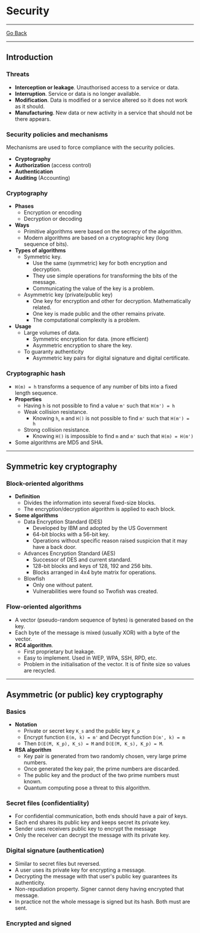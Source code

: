 # Security
---
[Go Back](../README.md)

---
## Introduction
### Threats
- **Interception or leakage**. Unauthorised access to a service or data.
- **Interruption**. Service or data is no longer available.
- **Modification**. Data is modified or a service altered so it does not work as it should.
- **Manufacturing**. New data or new activity in a service that should not be there appears.
### Security policies and mechanisms
Mechanisms are used to force compliance with the security policies.
- **Cryptography**
- **Authorization** (access control)
- **Authentication**
- **Auditing** (Accounting)
### Cryptography
- **Phases**
	- Encryption or encoding
	- Decryption or decoding
- **Ways**
	- Primitive algorithms were based on the secrecy of the algorithm.
	- Modern algorithms are based on a cryptographic key (long sequence of bits).
- **Types of algorithms**
	- Symmetric key.
		- Use the same (symmetric) key for both encryption and decryption.
		- They use simple operations for transforming the bits of the message.
		- Communicating the value of the key is a problem.
	- Asymmetric key (private/public key)
		- One key for encryption and other for decryption. Mathematically related.
		- One key is made public and the other remains private.
		- The computational complexity is a problem.
- **Usage**
	- Large volumes of data.
		- Symmetric encryption for data. (more efficient)
		- Asymmetric encryption to share the key.
	- To guaranty authenticity
		- Asymmetric key pairs for digital signature and digital certificate.
### Cryptographic hash
- `H(m) = h` transforms a sequence of any number of bits into a fixed length sequence.
- **Properties**
	- Having `h` is not possible to find a value `m'` such that `H(m') = h`
	- Weak collision resistance.
		- Knowing `h`, `m` and `H()` is not possible to find `m'` such that `H(m') = h` 
	- Strong collision resistance.
		- Knowing `H()` is impossible to find `m` and `m'` such that `H(m) = H(m')`
- Some algorithms are MD5 and SHA.
---
## Symmetric key cryptography
### Block-oriented algorithms
- **Definition**
	- Divides the information into several fixed-size blocks.
	- The encryption/decryption algorithm is applied to each block.
- **Some algorithms**
	- Data Encryption Standard (DES)
		- Developed by IBM and adopted by the US Government
		- 64-bit blocks with a 56-bit key.
		- Operations without specific reason raised suspicion that it may have a back door.
	- Advances Encryption Standard (AES)
		- Successor of DES and current standard.
		- 128-bit blocks and keys of 128, 192 and 256 bits.
		- Blocks arranged in 4x4 byte matrix for operations.
	- Blowfish
		- Only one without patent.
		- Vulnerabilities were found so Twofish was created.
### Flow-oriented algorithms
- A vector (pseudo-random sequence of bytes) is generated based on the key.
- Each byte of the message is mixed (usually XOR) with a byte of the vector.
- **RC4 algorithm**.
	- First proprietary but leakage.
	- Easy to implement. Used in WEP, WPA, SSH, RPD, etc.
	- Problem in the initialisation of the vector. It is of finite size so values are recycled.
---
## Asymmetric (or public) key cryptography
### Basics
- **Notation**
	- Private or secret key `K_s` and the public key `K_p`
	- Encrypt function `E(m, k) = m'` and  Decrypt function `D(m', k) = m`
	- Then `D(E(M, K_p), K_s) = M` and `D(E(M, K_s), K_p) = M`.
- **RSA algorithm**
	- Key pair is generated from two randomly chosen, very large prime numbers.
	- Once generated the key pair, the prime numbers are discarded.
	- The public key and the product of the two prime numbers must known.
	- Quantum computing pose a threat to this algorithm.
### Secret files (confidentiality)
- For confidential communication, both ends should have a pair of keys.
- Each end shares its public key and keeps secret its private key.
- Sender uses receivers public key to encrypt the message 
- Only the receiver can decrypt the message with its private key.
### Digital signature (authentication)
- Similar to secret files but reversed.
- A user uses its private key for encrypting a message.
- Decrypting the message with that user's public key guarantees its authenticity.
- Non-repudiation property. Signer cannot deny having encrypted that message.
- In practice not the whole message is signed but its hash. Both must are sent.
### Encrypted and signed

